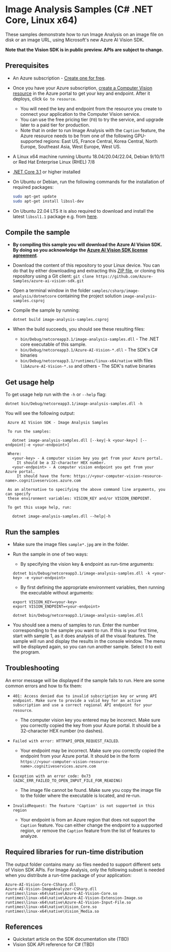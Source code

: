 # Image Analysis Samples (C# .NET Core, Linux x64)

These samples demonstrate how to run Image Analysis on an image file on disk or an image URL, using Microsoft's new Azure AI Vision SDK.

**Note that the Vision SDK is in public preview. APIs are subject to change.**

## Prerequisites

* An Azure subscription - [Create one for free](https://azure.microsoft.com/free/cognitive-services/).

* Once you have your Azure subscription, [create a Computer Vision resource](https://portal.azure.com/#create/Microsoft.CognitiveServicesComputerVision) in the Azure portal to get your key and endpoint. After it deploys, click `Go to resource`.

  * You will need the key and endpoint from the resource you create to connect your application to the Computer Vision service.
  * You can use the free pricing tier (`F0`) to try the service, and upgrade later to a paid tier for production.
  * Note that in order to run Image Analysis with the `Caption` feature, the Azure resource needs to be from one of the following GPU-supported regions: East US, France Central, Korea Central, North Europe, Southeast Asia, West Europe, West US.

* A Linux x64 machine running Ubuntu 18.04/20.04/22.04, Debian 9/10/11 or Red Hat Enterprise Linux (RHEL) 7/8

* [.NET Core 3.1](https://dotnet.microsoft.com/download/dotnet/3.1) or higher installed

* On Ubuntu or Debian, run the following commands for the installation of required packages:

  ```sh
  sudo apt-get update
  sudo apt-get install libssl-dev
  ```

* On Ubuntu 22.04 LTS it is also required to download and install the latest `libssl1.1` package e.g. from [here](http://security.ubuntu.com/ubuntu/pool/main/o/openssl).

## Compile the sample

* **By compiling this sample you will download the Azure AI Vision SDK. By doing so you acknowledge the [Azure AI Vision SDK license agreement](https://aka.ms/azai/vision/license)**.

* Download the content of this repository to your Linux device. You can do that by either downloading and extracting this [ZIP file](https://github.com/Azure-Samples/azure-ai-vision-sdk/archive/master.zip), or cloning this repository using a Git client: `git clone https://github.com/Azure-Samples/azure-ai-vision-sdk.git`

* Open a terminal window in the folder `samples/csharp/image-analysis/dotnetcore` containing the project solution `image-analysis-samples.csproj`

* Compile the sample by running:
  ```
  dotnet build image-analysis-samples.csproj
  ```

* When the build succeeds, you should see these resulting files:
  * `bin/Debug/netcoreapp3.1/image-analysis-samples.dll` - The .NET core executable of this sample.
  * `bin/Debug/netcoreapp3.1/Azure-AI-Vision-*.dll` - The SDK's C# binaries
  * `bin/Debug/netcoreapp3.1/runtimes/linux-x64/native` with files `libAzure-AI-Vision-*.so` and others - The SDK's native binaries

## Get usage help

To get usage help run with the `-h` or `--help` flag:
```
dotnet bin/Debug/netcoreapp3.1/image-analysis-samples.dll -h
```

You will see the following output:
```
 Azure AI Vision SDK - Image Analysis Samples

 To run the samples:

   dotnet image-analysis-samples.dll [--key|-k <your-key>] [--endpoint|-e <your-endpoint>]

 Where:
   <your-key> - A computer vision key you get from your Azure portal.
     It should be a 32-character HEX number.
   <your-endpoint> - A computer vision endpoint you get from your Azure portal.
     It should have the form: https://<your-computer-vision-resource-name>.cognitiveservices.azure.com

 As an alternative to specifying the above command line arguments, you can specify
 these environment variables: VISION_KEY and/or VISION_ENDPOINT.

 To get this usage help, run:

   dotnet image-analysis-samples.dll --help|-h
```

## Run the samples

* Make sure the image files `sample*.jpg` are in the folder.

* Run the sample in one of two ways:
  * By specifying the vision key & endpoint as run-time arguments:
  ```
  dotnet bin/Debug/netcoreapp3.1/image-analysis-samples.dll -k <your-key> -e <your-endpoint>
  ```
  * By first defining the appropriate environment variables, then running the executable without arguments:
  ```
  export VISION_KEY=<your-key>
  export VISION_ENDPOINT=<your-endpoint>

  dotnet bin/Debug/netcoreapp3.1/image-analysis-samples.dll
  ```

* You should see a menu of samples to run. Enter the number corresponding to the sample you want to run. If this is your first time, start with sample 1, as it does analysis of all the visual features. The sample will run and display the results in the console window. The menu will be displayed again, so you can run another sample. Select `0` to exit the program.

## Troubleshooting

An error message will be displayed if the sample fails to run. Here are some common errors and how to fix them:

* `401: Access denied due to invalid subscription key or wrong API endpoint. Make sure to provide a valid key for an active subscription and use a correct regional API endpoint for your resource`.
  * The computer vision key you entered may be incorrect. Make sure you correctly copied the key from your Azure portal. It should be a 32-character HEX number (no dashes).

* `Failed with error: HTTPAPI_OPEN_REQUEST_FAILED`.
  * Your endpoint may be incorrect. Make sure you correctly copied the endpoint from your Azure portal. It should be in the form `https://<your-computer-vision-resource-name>.cognitiveservices.azure.com`

* `Exception with an error code: 0x73 (AZAC_ERR_FAILED_TO_OPEN_INPUT_FILE_FOR_READING)`
  * The image file cannot be found. Make sure you copy the image file to the folder where the executable is located, and re-run.

* `InvalidRequest: The feature 'Caption' is not supported in this region`
  * Your endpoint is from an Azure region that does not support the `Caption` feature. You can either change the endpoint to a supported region, or remove the `Caption` feature from the list of features to analyze.

## Required libraries for run-time distribution

The output folder contains many .so files needed to support different sets of Vision SDK APIs. For Image Analysis, only the following subset is needed when you distribute a run-time package of your application:

```
Azure-AI-Vision-Core-CSharp.dll
Azure-AI-Vision-ImageAnalyzer-CSharp.dll
runtimes\linux-x64\native\Azure-AI-Vision-Core.so
runtimes\linux-x64\native\Azure-AI-Vision-Extension-Image.so
runtimes\linux-x64\native\Azure-AI-Vision-Input-File.so
runtimes\linux-x64\native\Vision_Core.so
runtimes\linux-x64\native\Vision_Media.so
```

## References

* Quickstart article on the SDK documentation site (TBD)
* Vision SDK API reference for C# (TBD)
